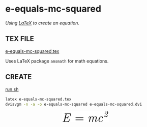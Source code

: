 # e-equals-mc-squared

_Using
[LaTeX](https://github.com/JeffDeCola/my-cheat-sheets/tree/master/software/development/languages/latex-cheat-sheet/)
to create an equation._

## TEX FILE

[e-equals-mc-squared.tex](e-equals-mc-squared.tex)

Uses LaTeX package `amsmath` for math equations.

## CREATE

[run.sh](run.sh)

```bash
latex e-equals-mc-squared.tex
dvisvgm -n -a -o e-equals-mc-squared e-equals-mc-squared.dvi
```

<p align="center">
    <img src="e-equals-mc-squared.svg"
    align="middle"
</p>
